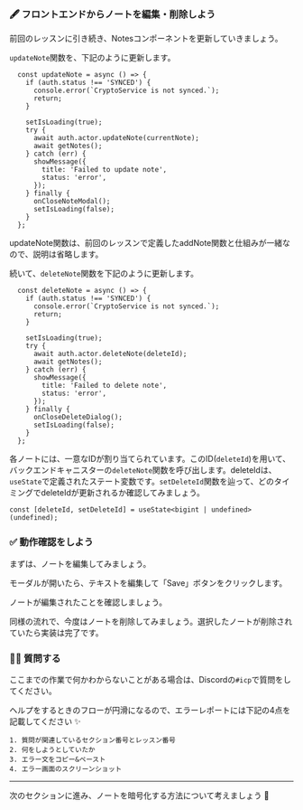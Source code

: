 ### 🖋 フロントエンドからノートを編集・削除しよう

前回のレッスンに引き続き、Notesコンポーネントを更新していきましょう。

`updateNote`関数を、下記のように更新します。

```tsx
  const updateNote = async () => {
    if (auth.status !== 'SYNCED') {
      console.error(`CryptoService is not synced.`);
      return;
    }

    setIsLoading(true);
    try {
      await auth.actor.updateNote(currentNote);
      await getNotes();
    } catch (err) {
      showMessage({
        title: 'Failed to update note',
        status: 'error',
      });
    } finally {
      onCloseNoteModal();
      setIsLoading(false);
    }
  };
```

updateNote関数は、前回のレッスンで定義したaddNote関数と仕組みが一緒なので、説明は省略します。

続いて、`deleteNote`関数を下記のように更新します。

```tsx
  const deleteNote = async () => {
    if (auth.status !== 'SYNCED') {
      console.error(`CryptoService is not synced.`);
      return;
    }

    setIsLoading(true);
    try {
      await auth.actor.deleteNote(deleteId);
      await getNotes();
    } catch (err) {
      showMessage({
        title: 'Failed to delete note',
        status: 'error',
      });
    } finally {
      onCloseDeleteDialog();
      setIsLoading(false);
    }
  };
```

各ノートには、一意なIDが割り当てられています。このID(`deleteId`)を用いて、バックエンドキャニスターの`deleteNote`関数を呼び出します。deleteIdは、`useState`で定義されたステート変数です。`setDeleteId`関数を辿って、どのタイミングでdeleteIdが更新されるか確認してみましょう。

```tsx
const [deleteId, setDeleteId] = useState<bigint | undefined>(undefined);
```

### ✅ 動作確認をしよう

まずは、ノートを編集してみましょう。

<!-- TODO: 画像を追加 -->

モーダルが開いたら、テキストを編集して「Save」ボタンをクリックします。

<!-- TODO: 画像を追加 -->

ノートが編集されたことを確認しましょう。

同様の流れで、今度はノートを削除してみましょう。選択したノートが削除されていたら実装は完了です。

<!-- TODO: 画像を追加 -->

<!-- TODO: 画像を追加 -->

### 🙋‍♂️ 質問する

ここまでの作業で何かわからないことがある場合は、Discordの`#icp`で質問をしてください。

ヘルプをするときのフローが円滑になるので、エラーレポートには下記の4点を記載してください ✨

```
1. 質問が関連しているセクション番号とレッスン番号
2. 何をしようとしていたか
3. エラー文をコピー&ペースト
4. エラー画面のスクリーンショット
```

---

次のセクションに進み、ノートを暗号化する方法について考えましょう 🎉